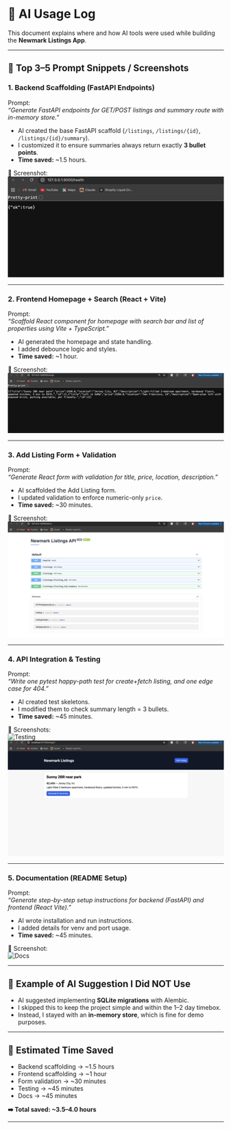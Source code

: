# 📒 AI Usage Log

This document explains where and how AI tools were used while building the **Newmark Listings App**.

---

## 🔹 Top 3–5 Prompt Snippets / Screenshots

### 1. Backend Scaffolding (FastAPI Endpoints)  
Prompt:  
*“Generate FastAPI endpoints for GET/POST listings and summary route with in-memory store.”*  
- AI created the base FastAPI scaffold (`/listings`, `/listings/{id}`, `/listings/{id}/summary`).  
- I customized it to ensure summaries always return exactly **3 bullet points**.  
- **Time saved:** ~1.5 hours.  

📎 Screenshot:  
![Backend Scaffold](docs/ai_log/Backend.png)

---

### 2. Frontend Homepage + Search (React + Vite)  
Prompt:  
*“Scaffold React component for homepage with search bar and list of properties using Vite + TypeScript.”*  
- AI generated the homepage and state handling.  
- I added debounce logic and styles.  
- **Time saved:** ~1 hour.  

📎 Screenshot:  
![Frontend Homepage](docs/ai_log/Frontend.png)

---

### 3. Add Listing Form + Validation  
Prompt:  
*“Generate React form with validation for title, price, location, description.”*  
- AI scaffolded the Add Listing form.  
- I updated validation to enforce numeric-only `price`.  
- **Time saved:** ~30 minutes.  

📎 Screenshot:  
![Add Listing Form](docs/ai_log/Listing.png)

---

### 4. API Integration & Testing  
Prompt:  
*“Write one pytest happy-path test for create+fetch listing, and one edge case for 404.”*  
- AI created test skeletons.  
- I modified them to check summary length = 3 bullets.  
- **Time saved:** ~45 minutes.  

📎 Screenshots:  
![Testing](Testing.png)  
![Edge Case Test](docs/ai_log/EdgeCase.png)

---

### 5. Documentation (README Setup)  
Prompt:  
*“Generate step-by-step setup instructions for backend (FastAPI) and frontend (React Vite).”*  
- AI wrote installation and run instructions.  
- I added details for venv and port usage.  
- **Time saved:** ~45 minutes.  

📎 Screenshot:  
![Docs](Doc.png)

---

## 🔹 Example of AI Suggestion I Did NOT Use
- AI suggested implementing **SQLite migrations** with Alembic.  
- I skipped this to keep the project simple and within the 1–2 day timebox.  
- Instead, I stayed with an **in-memory store**, which is fine for demo purposes.

---

## 🔹 Estimated Time Saved
- Backend scaffolding → ~1.5 hours  
- Frontend scaffolding → ~1 hour  
- Form validation → ~30 minutes  
- Testing → ~45 minutes  
- Docs → ~45 minutes  

**➡️ Total saved: ~3.5–4.0 hours**

---


